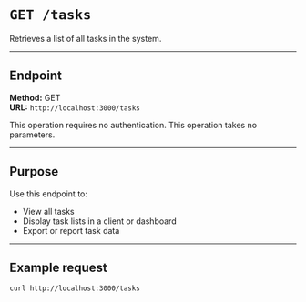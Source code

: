 # `GET /tasks`

Retrieves a list of all tasks in the system.

---

## Endpoint

**Method:** GET  
**URL:** `http://localhost:3000/tasks`

This operation requires no authentication.
This operation takes no parameters.

---

## Purpose

Use this endpoint to:

- View all tasks
- Display task lists in a client or dashboard
- Export or report task data

---

## Example request

```bash
curl http://localhost:3000/tasks
```
